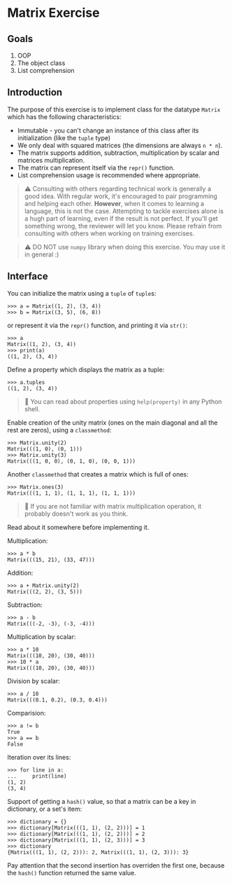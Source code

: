 # Matrix Exercise

## Goals

1. OOP
2. The object class
3. List comprehension

## Introduction

The purpose of this exercise is to implement class for the datatype `Matrix` which has the following characteristics:

* Immutable - you can't change an instance of this class after its initialization (like the `tuple` type)
* We only deal with squared matrices (the dimensions are always `n * n`).
* The matrix supports addition, subtraction, multiplication by scalar and matrices multiplication.
* The matrix can represent itself via the `repr()` function.
* List comprehension usage is recommended where appropriate.

> :warning: Consulting with others regarding technical work is generally a good idea. With regular work, it's encouraged to pair programming and helping each other.
  **However**, when it comes to learning a language, this is not the case. Attempting to tackle exercises alone is a hugh part of learning, even if the result is not perfect. If you'll get something wrong, the reviewer will let you know.
  Please refrain from consulting with others when working on training exercises.

> :warning: DO NOT use `numpy` library when doing this exercise. You may use it in general :)

## Interface

You can initialize the matrix using a `tuple` of `tuple`s:

```
>>> a = Matrix((1, 2), (3, 4))
>>> b = Matrix((3, 5), (6, 8))
```

or represent it via the `repr()` function, and printing it via `str()`:

```
>>> a
Matrix((1, 2), (3, 4))
>>> print(a)
((1, 2), (3, 4))
```

Define a property which displays the matrix as a tuple:

```
>>> a.tuples
((1, 2), (3, 4))
```

> :pencil: You can read about properties using `help(property)` in any Python shell.

Enable creation of the unity matrix (ones on the main diagonal and all the rest are zeros), using a `classmethod`:

```
>>> Matrix.unity(2)
Matrix(((1, 0), (0, 1)))
>>> Matrix.unity(3)
Matrix(((1, 0, 0), (0, 1, 0), (0, 0, 1)))
```

Another `classmethod` that creates a matrix which is full of ones:

```
>>> Matrix.ones(3)
Matrix(((1, 1, 1), (1, 1, 1), (1, 1, 1)))
```

> :pencil:
  If you are not familiar with matrix multiplication operation, it probably doesn't work as you think.

  Read about it somewhere before implementing it.

Multiplication:

```
>>> a * b
Matrix(((15, 21), (33, 47)))
```

Addition:

```
>>> a + Matrix.unity(2)
Matrix(((2, 2), (3, 5)))
```

Subtraction:

```
>>> a - b
Matrix(((-2, -3), (-3, -4)))
```

Multiplication by scalar:

```
>>> a * 10
Matrix(((10, 20), (30, 40)))
>>> 10 * a
Matrix(((10, 20), (30, 40)))
```

Division by scalar:

```
>>> a / 10
Matrix(((0.1, 0.2), (0.3, 0.4)))
```

Comparision:

```
>>> a != b
True
>>> a == b
False
```

Iteration over its lines:

```
>>> for line in a:
...     print(line)
(1, 2)
(3, 4)
```

Support of getting a `hash()` value, so that a matrix can be a key in dictionary, or a set's item:

```
>>> dictionary = {}
>>> dictionary[Matrix(((1, 1), (2, 2)))] = 1
>>> dictionary[Matrix(((1, 1), (2, 2)))] = 2
>>> dictionary[Matrix(((1, 1), (2, 3)))] = 3
>>> dictionary
{Matrix(((1, 1), (2, 2))): 2, Matrix(((1, 1), (2, 3))): 3}
```

Pay attention that the second insertion has overriden the first one, because the `hash()` function returned the same value.
